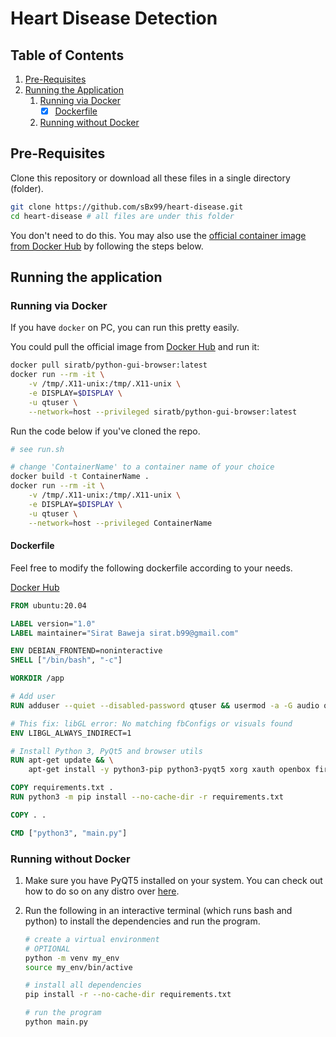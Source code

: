 # Heart Disease Detection

## Table of Contents

1. [Pre-Requisites](https://github.com/sBx99/heart-disease#pre-requisites)
2. [Running the Application](https://github.com/sBx99/heart-disease#running-the-application)
    1. [Running via Docker](https://github.com/sBx99/heart-disease#running-via-docker)
        - [x] [Dockerfile](https://github.com/sBx99/heart-disease#dockerfile)
    2. [Running without Docker](https://github.com/sBx99/heart-disease#running-without-docker)

## Pre-Requisites

Clone this repository or download all these files in a single directory (folder).

```bash
git clone https://github.com/sBx99/heart-disease.git
cd heart-disease # all files are under this folder
```

You don't need to do this. You may also use the [official container image from Docker Hub](siratb/python-gui-browser:latest) by following the steps below.

## Running the application

### Running via Docker

If you have `docker` on PC, you can run this pretty easily.

You could pull the official image from [Docker Hub](https://hub.docker.com/repository/docker/siratb/python-gui-browser) and run it:

```bash
docker pull siratb/python-gui-browser:latest
docker run --rm -it \
    -v /tmp/.X11-unix:/tmp/.X11-unix \
    -e DISPLAY=$DISPLAY \
    -u qtuser \
    --network=host --privileged siratb/python-gui-browser:latest
```

Run the code below if you've cloned the repo.

```bash
# see run.sh

# change 'ContainerName' to a container name of your choice
docker build -t ContainerName .
docker run --rm -it \
    -v /tmp/.X11-unix:/tmp/.X11-unix \
    -e DISPLAY=$DISPLAY \
    -u qtuser \
    --network=host --privileged ContainerName
```

#### Dockerfile

Feel free to modify the following dockerfile according to your needs.

[Docker Hub](https://hub.docker.com/repository/docker/siratb/python-gui-browser)

```Dockerfile
FROM ubuntu:20.04

LABEL version="1.0"
LABEL maintainer="Sirat Baweja sirat.b99@gmail.com"

ENV DEBIAN_FRONTEND=noninteractive
SHELL ["/bin/bash", "-c"]

WORKDIR /app

# Add user
RUN adduser --quiet --disabled-password qtuser && usermod -a -G audio qtuser

# This fix: libGL error: No matching fbConfigs or visuals found
ENV LIBGL_ALWAYS_INDIRECT=1

# Install Python 3, PyQt5 and browser utils
RUN apt-get update && \
    apt-get install -y python3-pip python3-pyqt5 xorg xauth openbox firefox

COPY requirements.txt .
RUN python3 -m pip install --no-cache-dir -r requirements.txt

COPY . .

CMD ["python3", "main.py"]
```

### Running without Docker

1. Make sure you have PyQT5 installed on your system. You can check out how to do so on any distro over [here](https://pythonbasics.org/install-pyqt/).

2. Run the following in an interactive terminal (which runs bash and python) to install the dependencies and run the program.

    ```bash
    # create a virtual environment
    # OPTIONAL
    python -m venv my_env
    source my_env/bin/active

    # install all dependencies
    pip install -r --no-cache-dir requirements.txt

    # run the program
    python main.py
    ```
